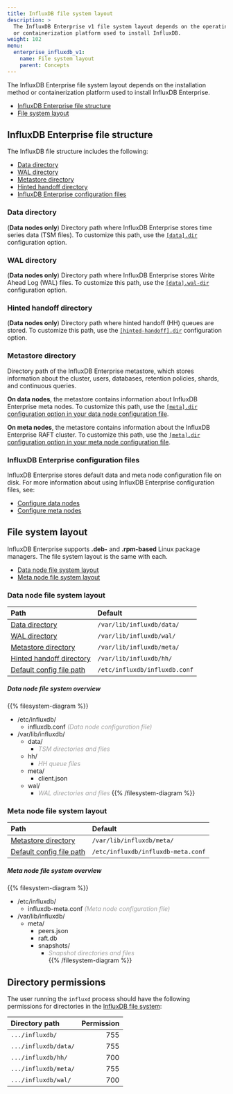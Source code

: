 ```yaml
---
title: InfluxDB file system layout
description: >
  The InfluxDB Enterprise v1 file system layout depends on the operating system, package manager,
  or containerization platform used to install InfluxDB.
weight: 102
menu:
  enterprise_influxdb_v1:
    name: File system layout
    parent: Concepts
---
```


The InfluxDB Enterprise file system layout depends on the installation method
or containerization platform used to install InfluxDB Enterprise.

- [InfluxDB Enterprise file structure](#influxdb-enterprise-file-structure)
- [File system layout](#file-system-layout)

## InfluxDB Enterprise file structure
The InfluxDB file structure includes the following:

- [Data directory](#data-directory)
- [WAL directory](#wal-directory)
- [Metastore directory](#metastore-directory)
- [Hinted handoff directory](#hinted-handoff-directory)
- [InfluxDB Enterprise configuration files](#influxdb-enterprise-configuration-files)

### Data directory
(**Data nodes only**)
Directory path where InfluxDB Enterprise stores time series data (TSM files).
To customize this path, use the [`[data].dir`](/enterprise_influxdb/v1/administration/config-data-nodes/#dir)
configuration option.

### WAL directory
(**Data nodes only**)
Directory path where InfluxDB Enterprise stores Write Ahead Log (WAL) files.
To customize this path, use the [`[data].wal-dir`](/enterprise_influxdb/v1/administration/config-data-nodes/#wal-dir)
configuration option.

### Hinted handoff directory
(**Data nodes only**)
Directory path where hinted handoff (HH) queues are stored.
To customize this path, use the [`[hinted-handoff].dir`](/enterprise_influxdb/v1/administration/config-data-nodes/#dir)
configuration option.

### Metastore directory
Directory path of the InfluxDB Enterprise metastore, which stores information
about the cluster, users, databases, retention policies, shards, and continuous queries.

**On data nodes**, the metastore contains information about InfluxDB Enterprise meta nodes.
To customize this path, use the [`[meta].dir` configuration option in your data node configuration file](/enterprise_influxdb/v1/administration/config-data-nodes/#dir).

**On meta nodes**, the metastore contains information about the InfluxDB Enterprise RAFT cluster.
To customize this path, use the [`[meta].dir` configuration option in your meta node configuration file](/enterprise_influxdb/v1/administration/config-meta-nodes/#dir).

### InfluxDB Enterprise configuration files
InfluxDB Enterprise stores default data and meta node configuration file on disk.
For more information about using InfluxDB Enterprise configuration files, see:

- [Configure data nodes](/enterprise_influxdb/v1/administration/config-data-nodes/)
- [Configure meta nodes](/enterprise_influxdb/v1/administration/config-meta-nodes/)

## File system layout
InfluxDB Enterprise supports **.deb-** and **.rpm-based** Linux package managers.
The file system layout is the same with each.

- [Data node file system layout](#data-node-file-system-layout)
- [Meta node file system layout](#meta-node-file-system-layout)

### Data node file system layout
| Path                                                                 | Default                       |
| :------------------------------------------------------------------- | :---------------------------- |
| [Data directory](#data-directory)                                    | `/var/lib/influxdb/data/`     |
| [WAL directory](#wal-directory)                                      | `/var/lib/influxdb/wal/`      |
| [Metastore directory](#metastore-directory)                          | `/var/lib/influxdb/meta/`     |
| [Hinted handoff directory](#hinted-handoff-directory)                | `/var/lib/influxdb/hh/`       |
| [Default config file path](#influxdb-enterprise-configuration-files) | `/etc/influxdb/influxdb.conf` |

##### Data node file system overview
{{% filesystem-diagram %}}
- /etc/influxdb/
    - influxdb.conf _<span style="opacity:.4">(Data node configuration file)</span>_
- /var/lib/influxdb/
  - data/
    - _<span style="opacity:.4">TSM directories and files</span>_
  - hh/
    - _<span style="opacity:.4">HH queue files</span>_
  - meta/
    - client.json
  - wal/
    - _<span style="opacity:.4">WAL directories and files</span>_
{{% /filesystem-diagram %}}

### Meta node file system layout
| Path                                                                 | Default                            |
| :------------------------------------------------------------------- | :--------------------------------- |
| [Metastore directory](#metastore-directory)                          | `/var/lib/influxdb/meta/`          |
| [Default config file path](#influxdb-enterprise-configuration-files) | `/etc/influxdb/influxdb-meta.conf` |

##### Meta node file system overview
{{% filesystem-diagram %}}
- /etc/influxdb/
  - influxdb-meta.conf _<span style="opacity:.4">(Meta node configuration file)</span>_
- /var/lib/influxdb/
  - meta/
    - peers.json
    - raft.db
    - snapshots/
      - _<span style="opacity:.4">Snapshot directories and files</span>_  
{{% /filesystem-diagram %}}

## Directory permissions

The user running the `influxd` process should have the following permissions for
directories in the [InfluxDB file system](#file-system-layout):

| Directory path       | Permission |
| :------------------- | ---------: |
| `.../influxdb/`      |        755 |
| `.../influxdb/data/` |        755 |
| `.../influxdb/hh/`   |        700 |
| `.../influxdb/meta/` |        755 |
| `.../influxdb/wal/`  |        700 |
